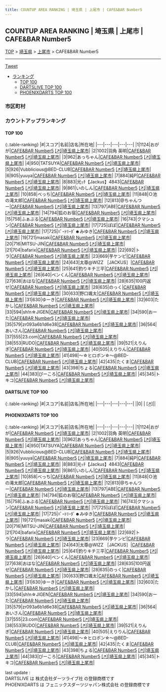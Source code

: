 ```yaml
---
title: COUNTUP AREA RANKING | 埼玉県 | 上尾市 | CAFE&BAR Number5
---
```

## COUNTUP AREA RANKING | 埼玉県 | 上尾市 | CAFE&BAR Number5

[TOP](/darts/rank/) > [埼玉県](/darts/rank/埼玉県/) > [上尾市](/darts/rank/埼玉県/上尾市/) > CAFE&BAR Number5

___

<a href="https://twitter.com/share?ref_src=twsrc%5Etfw" data-text="COUNTUP AREA RANKING | 埼玉県上尾市CAFE&BAR Number5" class="twitter-share-button" data-hashtags="DARTSLIVE,PHOENIXDARTS,darts,ダーツ" data-show-count="false">Tweet</a>

* [ランキング](#カウントアップランキング)
    * [TOP 100](#top-100)
    * [DARTSLIVE TOP 100](#dartslive-top-100)
    * [PHOENIXDARTS TOP 100](#phoenixdarts-top-100)

### 市区町村

<ul>

</ul>

### カウントアップランキング

#### TOP 100



{:.table-ranking}
|#|スコア|名前|店名|所在地|
|---|---|---|---|---|
|1|1124|<span class="rank-name-pd">おがが</span>|<a href="/darts/rank/shops/95040.html">CAFE&BAR Number5</a> <a href="https://vs.phoenixdarts.com/jp/shop/shopDetailInfo/s_95040?s_seq=95040">[↗]</a>|<a href="/darts/rank/埼玉県/上尾市">埼玉県上尾市</a>|
|2|1002|<span class="rank-name-pd"><span class="pro-icon-pd"></span>羽角 英明</span>|<a href="/darts/rank/shops/95040.html">CAFE&BAR Number5</a> <a href="https://vs.phoenixdarts.com/jp/shop/shopDetailInfo/s_95040?s_seq=95040">[↗]</a>|<a href="/darts/rank/埼玉県/上尾市">埼玉県上尾市</a>|
|3|962|<span class="rank-name-pd">あっちゃん</span>|<a href="/darts/rank/shops/95040.html">CAFE&BAR Number5</a> <a href="https://vs.phoenixdarts.com/jp/shop/shopDetailInfo/s_95040?s_seq=95040">[↗]</a>|<a href="/darts/rank/埼玉県/上尾市">埼玉県上尾市</a>|
|4|950|<span class="rank-name-pd">TATSUYA</span>|<a href="/darts/rank/shops/95040.html">CAFE&BAR Number5</a> <a href="https://vs.phoenixdarts.com/jp/shop/shopDetailInfo/s_95040?s_seq=95040">[↗]</a>|<a href="/darts/rank/埼玉県/上尾市">埼玉県上尾市</a>|
|5|926|<span class="rank-name-pd">Vubblicious@BED-CLUB</span>|<a href="/darts/rank/shops/95040.html">CAFE&BAR Number5</a> <a href="https://vs.phoenixdarts.com/jp/shop/shopDetailInfo/s_95040?s_seq=95040">[↗]</a>|<a href="/darts/rank/埼玉県/上尾市">埼玉県上尾市</a>|
|6|905|<span class="rank-name-pd">yuuya</span>|<a href="/darts/rank/shops/95040.html">CAFE&BAR Number5</a> <a href="https://vs.phoenixdarts.com/jp/shop/shopDetailInfo/s_95040?s_seq=95040">[↗]</a>|<a href="/darts/rank/埼玉県/上尾市">埼玉県上尾市</a>|
|7|884|<span class="rank-name-pd">純P</span>|<a href="/darts/rank/shops/95040.html">CAFE&BAR Number5</a> <a href="https://vs.phoenixdarts.com/jp/shop/shopDetailInfo/s_95040?s_seq=95040">[↗]</a>|<a href="/darts/rank/埼玉県/上尾市">埼玉県上尾市</a>|
|8|883|<span class="rank-name-pd">光ｯﾁ【Jackus】4843</span>|<a href="/darts/rank/shops/95040.html">CAFE&BAR Number5</a> <a href="https://vs.phoenixdarts.com/jp/shop/shopDetailInfo/s_95040?s_seq=95040">[↗]</a>|<a href="/darts/rank/埼玉県/上尾市">埼玉県上尾市</a>|
|9|861|<span class="rank-name-pd">いのしん</span>|<a href="/darts/rank/shops/95040.html">CAFE&BAR Number5</a> <a href="https://vs.phoenixdarts.com/jp/shop/shopDetailInfo/s_95040?s_seq=95040">[↗]</a>|<a href="/darts/rank/埼玉県/上尾市">埼玉県上尾市</a>|
|10|858|<span class="rank-name-pd">べっち</span>|<a href="/darts/rank/shops/95040.html">CAFE&BAR Number5</a> <a href="https://vs.phoenixdarts.com/jp/shop/shopDetailInfo/s_95040?s_seq=95040">[↗]</a>|<a href="/darts/rank/埼玉県/上尾市">埼玉県上尾市</a>|
|11|848|<span class="rank-name-pd">Ｏ池の滝太郎</span>|<a href="/darts/rank/shops/95040.html">CAFE&BAR Number5</a> <a href="https://vs.phoenixdarts.com/jp/shop/shopDetailInfo/s_95040?s_seq=95040">[↗]</a>|<a href="/darts/rank/埼玉県/上尾市">埼玉県上尾市</a>|
|12|813|<span class="rank-name-pd">@ちゃんつー</span>|<a href="/darts/rank/shops/95040.html">CAFE&BAR Number5</a> <a href="https://vs.phoenixdarts.com/jp/shop/shopDetailInfo/s_95040?s_seq=95040">[↗]</a>|<a href="/darts/rank/埼玉県/上尾市">埼玉県上尾市</a>|
|13|797|<span class="rank-name-pd">ABE</span>|<a href="/darts/rank/shops/95040.html">CAFE&BAR Number5</a> <a href="https://vs.phoenixdarts.com/jp/shop/shopDetailInfo/s_95040?s_seq=95040">[↗]</a>|<a href="/darts/rank/埼玉県/上尾市">埼玉県上尾市</a>|
|14|794|<span class="rank-name-pd">狐のお宿</span>|<a href="/darts/rank/shops/95040.html">CAFE&BAR Number5</a> <a href="https://vs.phoenixdarts.com/jp/shop/shopDetailInfo/s_95040?s_seq=95040">[↗]</a>|<a href="/darts/rank/埼玉県/上尾市">埼玉県上尾市</a>|
|15|758|<span class="rank-name-pd">ふぁぶる</span>|<a href="/darts/rank/shops/95040.html">CAFE&BAR Number5</a> <a href="https://vs.phoenixdarts.com/jp/shop/shopDetailInfo/s_95040?s_seq=95040">[↗]</a>|<a href="/darts/rank/埼玉県/上尾市">埼玉県上尾市</a>|
|16|743|<span class="rank-name-pd">クマシュン</span>|<a href="/darts/rank/shops/95040.html">CAFE&BAR Number5</a> <a href="https://vs.phoenixdarts.com/jp/shop/shopDetailInfo/s_95040?s_seq=95040">[↗]</a>|<a href="/darts/rank/埼玉県/上尾市">埼玉県上尾市</a>|
|17|725|<span class="rank-name-pd">ぽぽ</span>|<a href="/darts/rank/shops/95040.html">CAFE&BAR Number5</a> <a href="https://vs.phoenixdarts.com/jp/shop/shopDetailInfo/s_95040?s_seq=95040">[↗]</a>|<a href="/darts/rank/埼玉県/上尾市">埼玉県上尾市</a>|
|17|725|<span class="rank-name-pd">ﾊﾟｰﾄﾘｰﾀﾞ☻みゆき</span>|<a href="/darts/rank/shops/95040.html">CAFE&BAR Number5</a> <a href="https://vs.phoenixdarts.com/jp/shop/shopDetailInfo/s_95040?s_seq=95040">[↗]</a>|<a href="/darts/rank/埼玉県/上尾市">埼玉県上尾市</a>|
|19|721|<span class="rank-name-pd">masaki</span>|<a href="/darts/rank/shops/95040.html">CAFE&BAR Number5</a> <a href="https://vs.phoenixdarts.com/jp/shop/shopDetailInfo/s_95040?s_seq=95040">[↗]</a>|<a href="/darts/rank/埼玉県/上尾市">埼玉県上尾市</a>|
|20|716|<span class="rank-name-pd">MITSU-JIN</span>|<a href="/darts/rank/shops/95040.html">CAFE&BAR Number5</a> <a href="https://vs.phoenixdarts.com/jp/shop/shopDetailInfo/s_95040?s_seq=95040">[↗]</a>|<a href="/darts/rank/埼玉県/上尾市">埼玉県上尾市</a>|
|21|704|<span class="rank-name-pd">bafarix</span>|<a href="/darts/rank/shops/95040.html">CAFE&BAR Number5</a> <a href="https://vs.phoenixdarts.com/jp/shop/shopDetailInfo/s_95040?s_seq=95040">[↗]</a>|<a href="/darts/rank/埼玉県/上尾市">埼玉県上尾市</a>|
|22|692|<span class="rank-name-pd">トラ</span>|<a href="/darts/rank/shops/95040.html">CAFE&BAR Number5</a> <a href="https://vs.phoenixdarts.com/jp/shop/shopDetailInfo/s_95040?s_seq=95040">[↗]</a>|<a href="/darts/rank/埼玉県/上尾市">埼玉県上尾市</a>|
|23|669|<span class="rank-name-pd">芋ケンピ</span>|<a href="/darts/rank/shops/95040.html">CAFE&BAR Number5</a> <a href="https://vs.phoenixdarts.com/jp/shop/shopDetailInfo/s_95040?s_seq=95040">[↗]</a>|<a href="/darts/rank/埼玉県/上尾市">埼玉県上尾市</a>|
|24|643|<span class="rank-name-pd">太尊@WIZZ ［JACKUS］</span>|<a href="/darts/rank/shops/95040.html">CAFE&BAR Number5</a> <a href="https://vs.phoenixdarts.com/jp/shop/shopDetailInfo/s_95040?s_seq=95040">[↗]</a>|<a href="/darts/rank/埼玉県/上尾市">埼玉県上尾市</a>|
|25|641|<span class="rank-name-pd">釣りキチ三平</span>|<a href="/darts/rank/shops/95040.html">CAFE&BAR Number5</a> <a href="https://vs.phoenixdarts.com/jp/shop/shopDetailInfo/s_95040?s_seq=95040">[↗]</a>|<a href="/darts/rank/埼玉県/上尾市">埼玉県上尾市</a>|
|26|640|<span class="rank-name-pd">ペンくん</span>|<a href="/darts/rank/shops/95040.html">CAFE&BAR Number5</a> <a href="https://vs.phoenixdarts.com/jp/shop/shopDetailInfo/s_95040?s_seq=95040">[↗]</a>|<a href="/darts/rank/埼玉県/上尾市">埼玉県上尾市</a>|
|27|638|<span class="rank-name-pd">おはな</span>|<a href="/darts/rank/shops/95040.html">CAFE&BAR Number5</a> <a href="https://vs.phoenixdarts.com/jp/shop/shopDetailInfo/s_95040?s_seq=95040">[↗]</a>|<a href="/darts/rank/埼玉県/上尾市">埼玉県上尾市</a>|
|28|635|<span class="rank-name-pd">100円返せ</span>|<a href="/darts/rank/shops/95040.html">CAFE&BAR Number5</a> <a href="https://vs.phoenixdarts.com/jp/shop/shopDetailInfo/s_95040?s_seq=95040">[↗]</a>|<a href="/darts/rank/埼玉県/上尾市">埼玉県上尾市</a>|
|28|635|<span class="rank-name-pd">のっく</span>|<a href="/darts/rank/shops/95040.html">CAFE&BAR Number5</a> <a href="https://vs.phoenixdarts.com/jp/shop/shopDetailInfo/s_95040?s_seq=95040">[↗]</a>|<a href="/darts/rank/埼玉県/上尾市">埼玉県上尾市</a>|
|30|633|<span class="rank-name-pd">野口颯太</span>|<a href="/darts/rank/shops/95040.html">CAFE&BAR Number5</a> <a href="https://vs.phoenixdarts.com/jp/shop/shopDetailInfo/s_95040?s_seq=95040">[↗]</a>|<a href="/darts/rank/埼玉県/上尾市">埼玉県上尾市</a>|
|31|630|<span class="rank-name-pd">ゆーき</span>|<a href="/darts/rank/shops/95040.html">CAFE&BAR Number5</a> <a href="https://vs.phoenixdarts.com/jp/shop/shopDetailInfo/s_95040?s_seq=95040">[↗]</a>|<a href="/darts/rank/埼玉県/上尾市">埼玉県上尾市</a>|
|32|603|<span class="rank-name-pd">たかし</span>|<a href="/darts/rank/shops/95040.html">CAFE&BAR Number5</a> <a href="https://vs.phoenixdarts.com/jp/shop/shopDetailInfo/s_95040?s_seq=95040">[↗]</a>|<a href="/darts/rank/埼玉県/上尾市">埼玉県上尾市</a>|
|33|594|<span class="rank-name-pd">sh!n☆JIGEN</span>|<a href="/darts/rank/shops/95040.html">CAFE&BAR Number5</a> <a href="https://vs.phoenixdarts.com/jp/shop/shopDetailInfo/s_95040?s_seq=95040">[↗]</a>|<a href="/darts/rank/埼玉県/上尾市">埼玉県上尾市</a>|
|34|590|<span class="rank-name-pd">おーた</span>|<a href="/darts/rank/shops/95040.html">CAFE&BAR Number5</a> <a href="https://vs.phoenixdarts.com/jp/shop/shopDetailInfo/s_95040?s_seq=95040">[↗]</a>|<a href="/darts/rank/埼玉県/上尾市">埼玉県上尾市</a>|
|35|579|<span class="rank-name-pd">zr093a6b1d6e38</span>|<a href="/darts/rank/shops/95040.html">CAFE&BAR Number5</a> <a href="https://vs.phoenixdarts.com/jp/shop/shopDetailInfo/s_95040?s_seq=95040">[↗]</a>|<a href="/darts/rank/埼玉県/上尾市">埼玉県上尾市</a>|
|36|564|<span class="rank-name-pd">あいさん</span>|<a href="/darts/rank/shops/95040.html">CAFE&BAR Number5</a> <a href="https://vs.phoenixdarts.com/jp/shop/shopDetailInfo/s_95040?s_seq=95040">[↗]</a>|<a href="/darts/rank/埼玉県/上尾市">埼玉県上尾市</a>|
|37|555|<span class="rank-name-pd">23.com</span>|<a href="/darts/rank/shops/95040.html">CAFE&BAR Number5</a> <a href="https://vs.phoenixdarts.com/jp/shop/shopDetailInfo/s_95040?s_seq=95040">[↗]</a>|<a href="/darts/rank/埼玉県/上尾市">埼玉県上尾市</a>|
|38|553|<span class="rank-name-pd">RUDO</span>|<a href="/darts/rank/shops/95040.html">CAFE&BAR Number5</a> <a href="https://vs.phoenixdarts.com/jp/shop/shopDetailInfo/s_95040?s_seq=95040">[↗]</a>|<a href="/darts/rank/埼玉県/上尾市">埼玉県上尾市</a>|
|39|521|<span class="rank-name-pd">えりんぎ</span>|<a href="/darts/rank/shops/95040.html">CAFE&BAR Number5</a> <a href="https://vs.phoenixdarts.com/jp/shop/shopDetailInfo/s_95040?s_seq=95040">[↗]</a>|<a href="/darts/rank/埼玉県/上尾市">埼玉県上尾市</a>|
|40|505|<span class="rank-name-pd">えりりん</span>|<a href="/darts/rank/shops/95040.html">CAFE&BAR Number5</a> <a href="https://vs.phoenixdarts.com/jp/shop/shopDetailInfo/s_95040?s_seq=95040">[↗]</a>|<a href="/darts/rank/埼玉県/上尾市">埼玉県上尾市</a>|
|41|498|<span class="rank-name-pd">〜☆ヒロポン☆〜@BED-CLUB</span>|<a href="/darts/rank/shops/95040.html">CAFE&BAR Number5</a> <a href="https://vs.phoenixdarts.com/jp/shop/shopDetailInfo/s_95040?s_seq=95040">[↗]</a>|<a href="/darts/rank/埼玉県/上尾市">埼玉県上尾市</a>|
|42|435|<span class="rank-name-pd">たくま</span>|<a href="/darts/rank/shops/95040.html">CAFE&BAR Number5</a> <a href="https://vs.phoenixdarts.com/jp/shop/shopDetailInfo/s_95040?s_seq=95040">[↗]</a>|<a href="/darts/rank/埼玉県/上尾市">埼玉県上尾市</a>|
|43|398|<span class="rank-name-pd">ちょる</span>|<a href="/darts/rank/shops/95040.html">CAFE&BAR Number5</a> <a href="https://vs.phoenixdarts.com/jp/shop/shopDetailInfo/s_95040?s_seq=95040">[↗]</a>|<a href="/darts/rank/埼玉県/上尾市">埼玉県上尾市</a>|
|44|383|<span class="rank-name-pd">ぴーころ</span>|<a href="/darts/rank/shops/95040.html">CAFE&BAR Number5</a> <a href="https://vs.phoenixdarts.com/jp/shop/shopDetailInfo/s_95040?s_seq=95040">[↗]</a>|<a href="/darts/rank/埼玉県/上尾市">埼玉県上尾市</a>|
|45|345|<span class="rank-name-pd">トキコ</span>|<a href="/darts/rank/shops/95040.html">CAFE&BAR Number5</a> <a href="https://vs.phoenixdarts.com/jp/shop/shopDetailInfo/s_95040?s_seq=95040">[↗]</a>|<a href="/darts/rank/埼玉県/上尾市">埼玉県上尾市</a>|


#### DARTSLIVE TOP 100



{:.table-ranking}
|#|スコア|名前|店名|所在地|
|---|---|---|---|---|
||0|<span class="rank-name-dl"> </span>|<a href="/darts/rank/shops/.html"></a> <a href="">[↗]</a>|<a href="/darts/rank//"></a>|


#### PHOENIXDARTS TOP 100



{:.table-ranking}
|#|スコア|名前|店名|所在地|
|---|---|---|---|---|
|1|1124|<span class="rank-name-pd">おがが</span>|<a href="/darts/rank/shops/95040.html">CAFE&BAR Number5</a> <a href="https://vs.phoenixdarts.com/jp/shop/shopDetailInfo/s_95040?s_seq=95040">[↗]</a>|<a href="/darts/rank/埼玉県/上尾市">埼玉県上尾市</a>|
|2|1002|<span class="rank-name-pd"><span class="pro-icon-pd"></span>羽角 英明</span>|<a href="/darts/rank/shops/95040.html">CAFE&BAR Number5</a> <a href="https://vs.phoenixdarts.com/jp/shop/shopDetailInfo/s_95040?s_seq=95040">[↗]</a>|<a href="/darts/rank/埼玉県/上尾市">埼玉県上尾市</a>|
|3|962|<span class="rank-name-pd">あっちゃん</span>|<a href="/darts/rank/shops/95040.html">CAFE&BAR Number5</a> <a href="https://vs.phoenixdarts.com/jp/shop/shopDetailInfo/s_95040?s_seq=95040">[↗]</a>|<a href="/darts/rank/埼玉県/上尾市">埼玉県上尾市</a>|
|4|950|<span class="rank-name-pd">TATSUYA</span>|<a href="/darts/rank/shops/95040.html">CAFE&BAR Number5</a> <a href="https://vs.phoenixdarts.com/jp/shop/shopDetailInfo/s_95040?s_seq=95040">[↗]</a>|<a href="/darts/rank/埼玉県/上尾市">埼玉県上尾市</a>|
|5|926|<span class="rank-name-pd">Vubblicious@BED-CLUB</span>|<a href="/darts/rank/shops/95040.html">CAFE&BAR Number5</a> <a href="https://vs.phoenixdarts.com/jp/shop/shopDetailInfo/s_95040?s_seq=95040">[↗]</a>|<a href="/darts/rank/埼玉県/上尾市">埼玉県上尾市</a>|
|6|905|<span class="rank-name-pd">yuuya</span>|<a href="/darts/rank/shops/95040.html">CAFE&BAR Number5</a> <a href="https://vs.phoenixdarts.com/jp/shop/shopDetailInfo/s_95040?s_seq=95040">[↗]</a>|<a href="/darts/rank/埼玉県/上尾市">埼玉県上尾市</a>|
|7|884|<span class="rank-name-pd">純P</span>|<a href="/darts/rank/shops/95040.html">CAFE&BAR Number5</a> <a href="https://vs.phoenixdarts.com/jp/shop/shopDetailInfo/s_95040?s_seq=95040">[↗]</a>|<a href="/darts/rank/埼玉県/上尾市">埼玉県上尾市</a>|
|8|883|<span class="rank-name-pd">光ｯﾁ【Jackus】4843</span>|<a href="/darts/rank/shops/95040.html">CAFE&BAR Number5</a> <a href="https://vs.phoenixdarts.com/jp/shop/shopDetailInfo/s_95040?s_seq=95040">[↗]</a>|<a href="/darts/rank/埼玉県/上尾市">埼玉県上尾市</a>|
|9|861|<span class="rank-name-pd">いのしん</span>|<a href="/darts/rank/shops/95040.html">CAFE&BAR Number5</a> <a href="https://vs.phoenixdarts.com/jp/shop/shopDetailInfo/s_95040?s_seq=95040">[↗]</a>|<a href="/darts/rank/埼玉県/上尾市">埼玉県上尾市</a>|
|10|858|<span class="rank-name-pd">べっち</span>|<a href="/darts/rank/shops/95040.html">CAFE&BAR Number5</a> <a href="https://vs.phoenixdarts.com/jp/shop/shopDetailInfo/s_95040?s_seq=95040">[↗]</a>|<a href="/darts/rank/埼玉県/上尾市">埼玉県上尾市</a>|
|11|848|<span class="rank-name-pd">Ｏ池の滝太郎</span>|<a href="/darts/rank/shops/95040.html">CAFE&BAR Number5</a> <a href="https://vs.phoenixdarts.com/jp/shop/shopDetailInfo/s_95040?s_seq=95040">[↗]</a>|<a href="/darts/rank/埼玉県/上尾市">埼玉県上尾市</a>|
|12|813|<span class="rank-name-pd">@ちゃんつー</span>|<a href="/darts/rank/shops/95040.html">CAFE&BAR Number5</a> <a href="https://vs.phoenixdarts.com/jp/shop/shopDetailInfo/s_95040?s_seq=95040">[↗]</a>|<a href="/darts/rank/埼玉県/上尾市">埼玉県上尾市</a>|
|13|797|<span class="rank-name-pd">ABE</span>|<a href="/darts/rank/shops/95040.html">CAFE&BAR Number5</a> <a href="https://vs.phoenixdarts.com/jp/shop/shopDetailInfo/s_95040?s_seq=95040">[↗]</a>|<a href="/darts/rank/埼玉県/上尾市">埼玉県上尾市</a>|
|14|794|<span class="rank-name-pd">狐のお宿</span>|<a href="/darts/rank/shops/95040.html">CAFE&BAR Number5</a> <a href="https://vs.phoenixdarts.com/jp/shop/shopDetailInfo/s_95040?s_seq=95040">[↗]</a>|<a href="/darts/rank/埼玉県/上尾市">埼玉県上尾市</a>|
|15|758|<span class="rank-name-pd">ふぁぶる</span>|<a href="/darts/rank/shops/95040.html">CAFE&BAR Number5</a> <a href="https://vs.phoenixdarts.com/jp/shop/shopDetailInfo/s_95040?s_seq=95040">[↗]</a>|<a href="/darts/rank/埼玉県/上尾市">埼玉県上尾市</a>|
|16|743|<span class="rank-name-pd">クマシュン</span>|<a href="/darts/rank/shops/95040.html">CAFE&BAR Number5</a> <a href="https://vs.phoenixdarts.com/jp/shop/shopDetailInfo/s_95040?s_seq=95040">[↗]</a>|<a href="/darts/rank/埼玉県/上尾市">埼玉県上尾市</a>|
|17|725|<span class="rank-name-pd">ぽぽ</span>|<a href="/darts/rank/shops/95040.html">CAFE&BAR Number5</a> <a href="https://vs.phoenixdarts.com/jp/shop/shopDetailInfo/s_95040?s_seq=95040">[↗]</a>|<a href="/darts/rank/埼玉県/上尾市">埼玉県上尾市</a>|
|17|725|<span class="rank-name-pd">ﾊﾟｰﾄﾘｰﾀﾞ☻みゆき</span>|<a href="/darts/rank/shops/95040.html">CAFE&BAR Number5</a> <a href="https://vs.phoenixdarts.com/jp/shop/shopDetailInfo/s_95040?s_seq=95040">[↗]</a>|<a href="/darts/rank/埼玉県/上尾市">埼玉県上尾市</a>|
|19|721|<span class="rank-name-pd">masaki</span>|<a href="/darts/rank/shops/95040.html">CAFE&BAR Number5</a> <a href="https://vs.phoenixdarts.com/jp/shop/shopDetailInfo/s_95040?s_seq=95040">[↗]</a>|<a href="/darts/rank/埼玉県/上尾市">埼玉県上尾市</a>|
|20|716|<span class="rank-name-pd">MITSU-JIN</span>|<a href="/darts/rank/shops/95040.html">CAFE&BAR Number5</a> <a href="https://vs.phoenixdarts.com/jp/shop/shopDetailInfo/s_95040?s_seq=95040">[↗]</a>|<a href="/darts/rank/埼玉県/上尾市">埼玉県上尾市</a>|
|21|704|<span class="rank-name-pd">bafarix</span>|<a href="/darts/rank/shops/95040.html">CAFE&BAR Number5</a> <a href="https://vs.phoenixdarts.com/jp/shop/shopDetailInfo/s_95040?s_seq=95040">[↗]</a>|<a href="/darts/rank/埼玉県/上尾市">埼玉県上尾市</a>|
|22|692|<span class="rank-name-pd">トラ</span>|<a href="/darts/rank/shops/95040.html">CAFE&BAR Number5</a> <a href="https://vs.phoenixdarts.com/jp/shop/shopDetailInfo/s_95040?s_seq=95040">[↗]</a>|<a href="/darts/rank/埼玉県/上尾市">埼玉県上尾市</a>|
|23|669|<span class="rank-name-pd">芋ケンピ</span>|<a href="/darts/rank/shops/95040.html">CAFE&BAR Number5</a> <a href="https://vs.phoenixdarts.com/jp/shop/shopDetailInfo/s_95040?s_seq=95040">[↗]</a>|<a href="/darts/rank/埼玉県/上尾市">埼玉県上尾市</a>|
|24|643|<span class="rank-name-pd">太尊@WIZZ ［JACKUS］</span>|<a href="/darts/rank/shops/95040.html">CAFE&BAR Number5</a> <a href="https://vs.phoenixdarts.com/jp/shop/shopDetailInfo/s_95040?s_seq=95040">[↗]</a>|<a href="/darts/rank/埼玉県/上尾市">埼玉県上尾市</a>|
|25|641|<span class="rank-name-pd">釣りキチ三平</span>|<a href="/darts/rank/shops/95040.html">CAFE&BAR Number5</a> <a href="https://vs.phoenixdarts.com/jp/shop/shopDetailInfo/s_95040?s_seq=95040">[↗]</a>|<a href="/darts/rank/埼玉県/上尾市">埼玉県上尾市</a>|
|26|640|<span class="rank-name-pd">ペンくん</span>|<a href="/darts/rank/shops/95040.html">CAFE&BAR Number5</a> <a href="https://vs.phoenixdarts.com/jp/shop/shopDetailInfo/s_95040?s_seq=95040">[↗]</a>|<a href="/darts/rank/埼玉県/上尾市">埼玉県上尾市</a>|
|27|638|<span class="rank-name-pd">おはな</span>|<a href="/darts/rank/shops/95040.html">CAFE&BAR Number5</a> <a href="https://vs.phoenixdarts.com/jp/shop/shopDetailInfo/s_95040?s_seq=95040">[↗]</a>|<a href="/darts/rank/埼玉県/上尾市">埼玉県上尾市</a>|
|28|635|<span class="rank-name-pd">100円返せ</span>|<a href="/darts/rank/shops/95040.html">CAFE&BAR Number5</a> <a href="https://vs.phoenixdarts.com/jp/shop/shopDetailInfo/s_95040?s_seq=95040">[↗]</a>|<a href="/darts/rank/埼玉県/上尾市">埼玉県上尾市</a>|
|28|635|<span class="rank-name-pd">のっく</span>|<a href="/darts/rank/shops/95040.html">CAFE&BAR Number5</a> <a href="https://vs.phoenixdarts.com/jp/shop/shopDetailInfo/s_95040?s_seq=95040">[↗]</a>|<a href="/darts/rank/埼玉県/上尾市">埼玉県上尾市</a>|
|30|633|<span class="rank-name-pd">野口颯太</span>|<a href="/darts/rank/shops/95040.html">CAFE&BAR Number5</a> <a href="https://vs.phoenixdarts.com/jp/shop/shopDetailInfo/s_95040?s_seq=95040">[↗]</a>|<a href="/darts/rank/埼玉県/上尾市">埼玉県上尾市</a>|
|31|630|<span class="rank-name-pd">ゆーき</span>|<a href="/darts/rank/shops/95040.html">CAFE&BAR Number5</a> <a href="https://vs.phoenixdarts.com/jp/shop/shopDetailInfo/s_95040?s_seq=95040">[↗]</a>|<a href="/darts/rank/埼玉県/上尾市">埼玉県上尾市</a>|
|32|603|<span class="rank-name-pd">たかし</span>|<a href="/darts/rank/shops/95040.html">CAFE&BAR Number5</a> <a href="https://vs.phoenixdarts.com/jp/shop/shopDetailInfo/s_95040?s_seq=95040">[↗]</a>|<a href="/darts/rank/埼玉県/上尾市">埼玉県上尾市</a>|
|33|594|<span class="rank-name-pd">sh!n☆JIGEN</span>|<a href="/darts/rank/shops/95040.html">CAFE&BAR Number5</a> <a href="https://vs.phoenixdarts.com/jp/shop/shopDetailInfo/s_95040?s_seq=95040">[↗]</a>|<a href="/darts/rank/埼玉県/上尾市">埼玉県上尾市</a>|
|34|590|<span class="rank-name-pd">おーた</span>|<a href="/darts/rank/shops/95040.html">CAFE&BAR Number5</a> <a href="https://vs.phoenixdarts.com/jp/shop/shopDetailInfo/s_95040?s_seq=95040">[↗]</a>|<a href="/darts/rank/埼玉県/上尾市">埼玉県上尾市</a>|
|35|579|<span class="rank-name-pd">zr093a6b1d6e38</span>|<a href="/darts/rank/shops/95040.html">CAFE&BAR Number5</a> <a href="https://vs.phoenixdarts.com/jp/shop/shopDetailInfo/s_95040?s_seq=95040">[↗]</a>|<a href="/darts/rank/埼玉県/上尾市">埼玉県上尾市</a>|
|36|564|<span class="rank-name-pd">あいさん</span>|<a href="/darts/rank/shops/95040.html">CAFE&BAR Number5</a> <a href="https://vs.phoenixdarts.com/jp/shop/shopDetailInfo/s_95040?s_seq=95040">[↗]</a>|<a href="/darts/rank/埼玉県/上尾市">埼玉県上尾市</a>|
|37|555|<span class="rank-name-pd">23.com</span>|<a href="/darts/rank/shops/95040.html">CAFE&BAR Number5</a> <a href="https://vs.phoenixdarts.com/jp/shop/shopDetailInfo/s_95040?s_seq=95040">[↗]</a>|<a href="/darts/rank/埼玉県/上尾市">埼玉県上尾市</a>|
|38|553|<span class="rank-name-pd">RUDO</span>|<a href="/darts/rank/shops/95040.html">CAFE&BAR Number5</a> <a href="https://vs.phoenixdarts.com/jp/shop/shopDetailInfo/s_95040?s_seq=95040">[↗]</a>|<a href="/darts/rank/埼玉県/上尾市">埼玉県上尾市</a>|
|39|521|<span class="rank-name-pd">えりんぎ</span>|<a href="/darts/rank/shops/95040.html">CAFE&BAR Number5</a> <a href="https://vs.phoenixdarts.com/jp/shop/shopDetailInfo/s_95040?s_seq=95040">[↗]</a>|<a href="/darts/rank/埼玉県/上尾市">埼玉県上尾市</a>|
|40|505|<span class="rank-name-pd">えりりん</span>|<a href="/darts/rank/shops/95040.html">CAFE&BAR Number5</a> <a href="https://vs.phoenixdarts.com/jp/shop/shopDetailInfo/s_95040?s_seq=95040">[↗]</a>|<a href="/darts/rank/埼玉県/上尾市">埼玉県上尾市</a>|
|41|498|<span class="rank-name-pd">〜☆ヒロポン☆〜@BED-CLUB</span>|<a href="/darts/rank/shops/95040.html">CAFE&BAR Number5</a> <a href="https://vs.phoenixdarts.com/jp/shop/shopDetailInfo/s_95040?s_seq=95040">[↗]</a>|<a href="/darts/rank/埼玉県/上尾市">埼玉県上尾市</a>|
|42|435|<span class="rank-name-pd">たくま</span>|<a href="/darts/rank/shops/95040.html">CAFE&BAR Number5</a> <a href="https://vs.phoenixdarts.com/jp/shop/shopDetailInfo/s_95040?s_seq=95040">[↗]</a>|<a href="/darts/rank/埼玉県/上尾市">埼玉県上尾市</a>|
|43|398|<span class="rank-name-pd">ちょる</span>|<a href="/darts/rank/shops/95040.html">CAFE&BAR Number5</a> <a href="https://vs.phoenixdarts.com/jp/shop/shopDetailInfo/s_95040?s_seq=95040">[↗]</a>|<a href="/darts/rank/埼玉県/上尾市">埼玉県上尾市</a>|
|44|383|<span class="rank-name-pd">ぴーころ</span>|<a href="/darts/rank/shops/95040.html">CAFE&BAR Number5</a> <a href="https://vs.phoenixdarts.com/jp/shop/shopDetailInfo/s_95040?s_seq=95040">[↗]</a>|<a href="/darts/rank/埼玉県/上尾市">埼玉県上尾市</a>|
|45|345|<span class="rank-name-pd">トキコ</span>|<a href="/darts/rank/shops/95040.html">CAFE&BAR Number5</a> <a href="https://vs.phoenixdarts.com/jp/shop/shopDetailInfo/s_95040?s_seq=95040">[↗]</a>|<a href="/darts/rank/埼玉県/上尾市">埼玉県上尾市</a>|


<div class="footer border-top border-gray-light mt-5 pt-3 text-right text-gray">
    last update : <span style="font-weight: italic" id="foot_last_modified"></span><br />
    DARTSLIVE は 株式会社ダーツライブ社 の登録商標です<br />
    PHOENIXDARTS は フェニックスダーツジャパン株式会社 の登録商標です<br />
</div>

<script src="https://cdnjs.cloudflare.com/ajax/libs/jquery.tablesorter/2.31.3/js/jquery.tablesorter.min.js" integrity="sha512-qzgd5cYSZcosqpzpn7zF2ZId8f/8CHmFKZ8j7mU4OUXTNRd5g+ZHBPsgKEwoqxCtdQvExE5LprwwPAgoicguNg==" crossorigin="anonymous" referrerpolicy="no-referrer"></script>
<link rel="stylesheet" href="https://cdnjs.cloudflare.com/ajax/libs/jquery.tablesorter/2.31.3/css/theme.default.min.css" integrity="sha512-wghhOJkjQX0Lh3NSWvNKeZ0ZpNn+SPVXX1Qyc9OCaogADktxrBiBdKGDoqVUOyhStvMBmJQ8ZdMHiR3wuEq8+w==" crossorigin="anonymous" referrerpolicy="no-referrer" />
<script>
$(function() {
    $(".table-ranking").tablesorter({sortList:[[0, 0]]});
    $("#foot_last_modified").text(formatDate(new Date(document.lastModified), 'yyyy-MM-dd HH:mm:ss'));
});
</script>

<script async src="https://platform.twitter.com/widgets.js" charset="utf-8"></script>